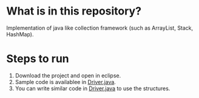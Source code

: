# What is in this repository?

Implementation of java like collection framework (such as ArrayList, Stack, HashMap).

# Steps to run

1. Download the project and open in eclipse.
2. Sample code is availablee in [Driver.java](https://github.com/prateekshyap/Collections/blob/main/src/Driver.java).
3. You can write similar code in [Driver.java](https://github.com/prateekshyap/Collections/blob/main/src/Driver.java) to use the structures.

